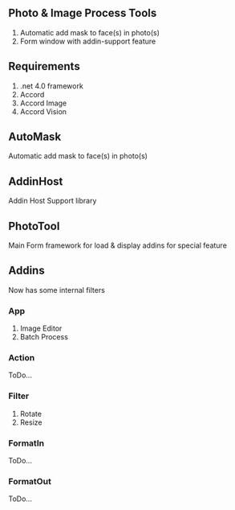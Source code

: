 ﻿## Photo & Image Process Tools
1. Automatic add mask to face(s) in photo(s)
2. Form window with addin-support feature

## Requirements

1. .net 4.0 framework
2. Accord 
3. Accord Image
4. Accord Vision

## AutoMask

Automatic add mask to face(s) in photo(s)

## AddinHost

Addin Host Support library

## PhotoTool

Main Form framework for load & display addins for special feature

## Addins

Now has some internal filters

### App

1. Image Editor
2. Batch Process

### Action

ToDo...

### Filter

1. Rotate
2. Resize

### FormatIn

ToDo...

### FormatOut

ToDo...

